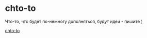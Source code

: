# chto-to
Что-то, что будет по-немногу дополняться, будут идеи - пишите )

[chto-to](https://veleses-star.github.io/chto-to)
